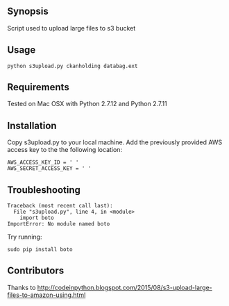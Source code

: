 ## Synopsis

Script used to upload large files to s3 bucket

## Usage

```
python s3upload.py ckanholding databag.ext
```

## Requirements

Tested on Mac OSX with Python 2.7.12 and Python 2.7.11

## Installation

Copy s3upload.py to your local machine. Add the previously provided AWS access key to the the following location:

```
AWS_ACCESS_KEY_ID = ' '
AWS_SECRET_ACCESS_KEY = ' '
```

## Troubleshooting

```
Traceback (most recent call last):
  File "s3upload.py", line 4, in <module>
    import boto
ImportError: No module named boto
```
Try running:
```
sudo pip install boto
```


## Contributors

Thanks to http://codeinpython.blogspot.com/2015/08/s3-upload-large-files-to-amazon-using.html



